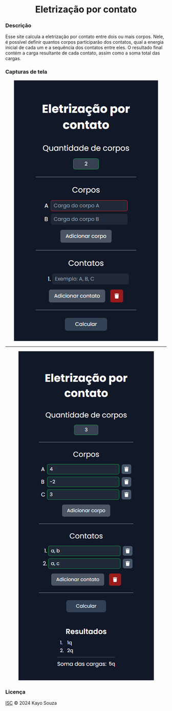 <h1 align="center">Eletrização por contato</h1>

### Descrição

Esse site calcula a eletrização por contato entre dois ou mais corpos. Nele, é possível definir quantos corpos participarão dos contatos, qual a energia inicial de cada um e a sequência dos contatos entre eles. O resultado final contém a carga resultante de cada contato, assim como a soma total das cargas.

### Capturas de tela

<p align="center">
<picture>
  <source type="image/webp" srcset=".github/screenshot.webp" alt="Captura de tela">
  <img src=".github/screenshot.png" alt="Captura de tela">
</picture>
</p>

<hr>

<p align="center">
<picture>
  <source type="image/webp" srcset=".github/screenshot-1.webp" alt="Captura de tela">
  <img src=".github/screenshot-1.png" alt="Captura de tela">
</picture>
</p>

### Licença

[ISC](LICENSE.md) © 2024 Kayo Souza
